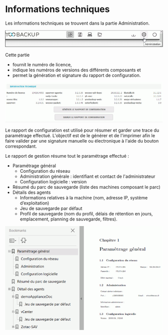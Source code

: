 # Informations techniques

Les informations techniques se trouvent dans la partie Administration.

![](../.gitbook/assets/menu_admin.gif)

Cette partie 

* fournit le numéro de licence, 
* indique les numéros de versions des différents composants et 
* permet la génération et signature du rapport de configuration.

![](../.gitbook/assets/info_tech.gif)

Le rapport  de configuration est utilisé pour résumer et garder une trace du paramétrage effectué. L'objectif est de le générer et de l'imprimer afin le faire valider par une signature manuelle ou électronique à l'aide du bouton correspondant.

Le rapport de gestion résume tout le paramétrage effectué :

* Paramétrage général 
  * Configuration du réseau
  * Administration générale : identifiant et contact de l'administrateur
  * Configuration logicielle : version
* Résumé du parc de sauvegarde \(liste des machines composant le parc\)
* Détails des agents 
  * Informations relatives à la machine \(nom, adresse IP,  système d’exploitation\)
  * Jeu de sauvegarde par défaut
  *  Profil de sauvegarde \(nom du profil,  délais de rétention en jours, emplacement, planning de sauvegarde, filtres\).

![](../.gitbook/assets/rapport_config.gif)

